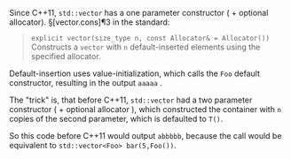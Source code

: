 Since C++11, `std::vector` has a one parameter constructor ( + optional allocator). §[vector.cons]¶3 in the standard:

> `explicit vector(size_type n, const Allocator& = Allocator())`
> Constructs a `vector` with `n` default-inserted elements using the specified allocator.

Default-insertion uses value-initialization, which calls the `Foo` default constructor, resulting in the output `aaaaa` .

The "trick" is, that before C++11, `std::vector` had a two parameter constructor ( + optional allocator ), which constructed the container with `n` copies of the second parameter, which is defaulted to `T()`.

So this code before C++11 would output `abbbbb`, because the call would be equivalent to `std::vector<Foo> bar(5,Foo())`.
